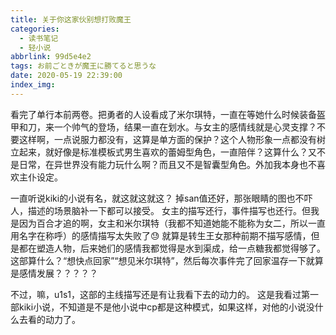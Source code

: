 ```yaml
---
title: 关于你这家伙别想打败魔王
categories:
  - 读书笔记
  - 轻小说
abbrlink: 99d5e4e2
tags: お前ごときが魔王に勝てると思うな
date: 2020-05-19 22:39:00
index_img:
---
```

看完了单行本前两卷。把勇者的人设看成了米尔琪特，一直在等她什么时候装备盔甲和刀，来一个帅气的登场，结果一直在划水。与女主的感情线就是心灵支撑？不要这样啊，一点说服力都没有，这算是单方面的保护？这个人物形象一点都没有树立起来，就好像是标准模板式男生喜欢的蕾姆型角色，一直陪伴？这算什么？又不是日常，在异世界没有能力玩什么啊？而且又不是智囊型角色。外加我本身也不喜欢主仆设定。

一直听说kiki的小说有名，就这就这就这？
掉san值还好，那张眼睛的图也不吓人，描述的场景脑补一下都可以接受。
女主的描写还行，事件描写也还行。但我是因为百合才追的啊，女主和米尔琪特（我都不知道她能不能称为女二，所以一直用名字在称呼）的感情描写太失败了:sweat:
就算是转生王女那种前期不描写感情，但是都在塑造人物，后来她们的感情我都觉得是水到渠成，给一点糖我都觉得够了。这部算什么？“想快点回家”“想见米尔琪特”，然后每次事件完了回家温存一下就算是感情发展？？？？？

不过，嘛，u1s1，这部的主线描写还是有让我看下去的动力的。
这是我看过第一部kiki小说，不知道是不是他小说中cp都是这种模式，如果这样，对他的小说没什么去看的动力了。